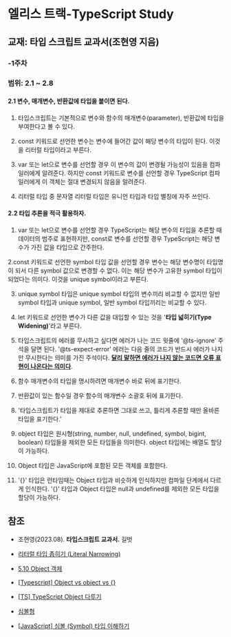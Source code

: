 # 엘리스 트랙-TypeScript Study

## 교재: 타입 스크립트 교과서(조현영 지음)
### -1주차

### 범위: 2.1 ~ 2.8

#### 2.1 변수, 매개변수, 반환값에 타입을 붙이면 된다.

1. 타입스크립트는 기본적으로 변수와 함수의 매개변수(parameter), 반환값에 타입을 부여한다고 볼 수 있다. 

2. const 키워드로 선언한 변수는 변수에 들어간 값이 해당 변수의 타입이 된다. 이것을 리터럴 타입이라고 부른다.

3. var 또는 let으로 변수를 선언할 경우 이 변수의 값이 변경될 가능성이 있음을 컴파일러에게 알려준다. 하지만 const 키워드로 변수를 선언할 경우  TypeScript 컴파일러에게 이 객체는 절대 변경되지 않음을 알려준다.

4. 리터럴 타입 중 문자열 리터럴 타입은 유니언 타입과 타입 별칭에 자주 쓰인다.

#### 2.2 타입 추론을 적극 활용하자.

1. var 또는 let으로 변수를 선언할 경우 TypeScript는 해당 변수의 타입을 추론할 때 데이터의 범주로 표현하지만, const로 변수를 선언할 경우 TypeScript는 해당 변수가 가진 값을 타입으로 간주한다.

2.const 키워드로 선언한 symbol 타입 값을 선언할 경우 변수는 해당 변수명이 타입명이 되서 다른 symbol 값으로 변경할 수 없다. 이는 해당 변수가 고유한 symbol 타입이 되었다는 의미다. 이것을 unique symbol이라고 부른다.

3. unique symbol 타입은 unique symbol 타입의 변수끼리 비교할 수 없지만 일반 symbol 타입과 unique symbol, 일반 symbol 타입끼리는 비교할 수 있다.

3. let 키워드로 선언한 변수가 다른 값을 대입할 수 있는 것을 '**타입 넓히기(Type Widening)**'라고 부른다.

4. 타입스크립트의 에러를 무시하고 싶다면 에러가 나는 코드 윗줄에 '@ts-ignore' 주석을 달면 된다. '@ts-expect-error' 에러는 다음 줄의 코드가 반드시 에러가 나지만 무시한다는 의미를 가진 주석이다. **<U>달리 말하면 에러가 나지 않는 코드면 오류 표현이 나온다는 의미다</U>**.

6. 함수 매개변수의 타입을 명시하려면 매개변수 바로 뒤에 표기한다.

7. 반환값이 있는 함수일 경우 함수의 매개변수 소괄호 뒤에 표기한다.

8. '타입스크립트가 타입을 제대로 추론하면 그대로 쓰고, 틀리게 추론할 때만 올바른 타입을 표기한다.'

9. object 타입은 원시형(string, number, null, undefined, symbol, bigint, boolean) 타입들을 제외한 모든 타입들을 의미한다. object 타입에는 배열도 할당이 가능하다.

10. Object 타입은 JavaScript에 포함된 모든 객체를 포함한다.

11. '{}' 타입은 런타임때는 Object 타입과 비슷하게 인식하지만 컴파일 단계에서 다르게 인식한다. '{}' 타입과 Object 타입은 null과 undefined를 제외한 모든 타입을 할당이 가능하다.

## 참조

- 조현영(2023.08). **타입스크립트 교과서.** 길벗

- [리터럴 타입 좁히기 (Literal Narrowing)](https://typescript-kr.github.io/pages/literal-types.html)

- [5.10 Object 객체](https://poiemaweb.com/js-object)

- [[Typescript] Object vs object vs {}](https://velog.io/@njh7799/typescript-Object-vs-object-vs-)

- [[TS] TypeScript Object 다루기](https://muhly.tistory.com/139)

- [심볼형](https://ko.javascript.info/symbol)

- [[JavaScript] 심볼 (Symbol) 타입 이해하기](https://it-eldorado.tistory.com/149)